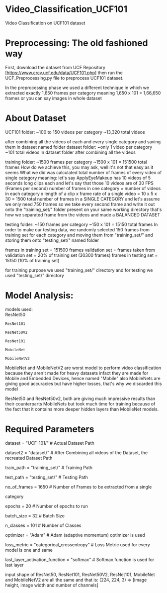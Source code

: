 # Video_Classification_UCF101
Video Classification on UCF101 dataset


# Preprocessing: The old fashioned way
First, download the dataset from UCF Repository [https://www.crcv.ucf.edu/data/UCF101.php] then run the UCF_Preprocessing.py file to preprocess UCF101 dataset.

In the preprocessing phase we used a different technique in which we extracted exactly 1,650 frames per category
meaning 1,650 x 101 = 1,66,650 frames or you can say images in whole dataset

# About Dataset

UCF101 folder:
~100 to 150 videos per category
~13,320 total videos

after combining all the videos of each and every single category and saving them in dataset named folder
dataset folder:
~only 1 video per category
~101 total videos in dataset folder after combining all the videos

training folder:
~1500 frames per category
~1500 x 101 = 151500 total frames
How do we achieve this, you may ask, well it's not that easy as it seems
What we did was calculated total number of frames of every video of single category
meaning: 
	let's say ApplyEyeMakeup has 10 videos of 5 seconds long clips each
	and let's say that those 10 videos are of 30 FPS (Frames per second)
	number of frames in one category = number of videos in each category x length of a clip x frame rate of a single video = 10 x 5 x 30 = 1500 total number of frames in a SINGLE CATEGORY
	and let's assume we only need 750 frames
	so we take every second frame and write it out onto the "training_set/" folder present on your same working directory
	that's how we separated frame from the videos and made a BALANCED DATASET

testing folder:
~150 frames per category
~150 x 101 = 15150 total frames
In order to make our testing data, we randomly selected 150 frames from training set for each category and moving them from "training_set/" and storing them onto "testing_set/" named folder



frames in training set = 151500
frames validation set = frames taken from validation set = 20% of training set (30300 frames)
frames in testing set = 15150 (10% of training set)



for training purpose we used "training_set/" directory and for testing we used "testing_set/" directory


# Model Analysis:
models used:		
	ResNet50
	
	ResNet101
	
	ResNet50V2
	
	ResNet101
	
	MobileNet
	
	MobileNetV2

MobileNet and MobileNetV2 are worst model to perform video classification because they aren't made for heavy datasets infact they are made for Mobile and Embedded Devices, hence named "Mobile"
also MobileNets are giving good accuracies but have higher losses, that's why we discarded this model

ResNet50 and ResNet50v2, both are giving much impressive results than their counterparts MobileNets but took much time for training because of the fact that it contains more deeper hidden layers than MobileNet models.




# Required Parameters
dataset = "UCF-101/"                	  				# Actual Dataset Path

dataset2 = "dataset/"               	  				# After Combining all videos of the Dataset, the recreated Dataset Path

train_path = "training_set/"     	      				# Training Path

test_path = "testing_set/"          	  				# Testing Path

no_of_frames = 1650                 	  				# Number of Frames to be extracted from a single 

category

epochs = 20                                     # Number of epochs to run

batch_size = 32                	 					      # Batch Size

n_classes = 101                	  					    # Number of Classes

optimizer = "Adam" 						  	              # Adam (adaptive momentum) optimizer is used

loss_metric = "categorical_crossentropy"  		  # Loss Metric used for every model is one and same

last_layer_activation_function = "softmax"			# Softmax function is used for last layer

input shape of ResNet50, ResNet101, ResNet50V2, ResNet101, MobileNet and MobileNetV2 are all the same and that is: (224, 224, 3) => [image height, image width and number of channels]
